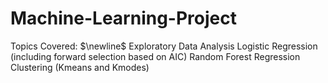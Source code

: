 # Machine-Learning-Project

Topics Covered: $\newline$
Exploratory Data Analysis
Logistic Regression (including forward selection based on AIC)
Random Forest Regression
Clustering (Kmeans and Kmodes)
